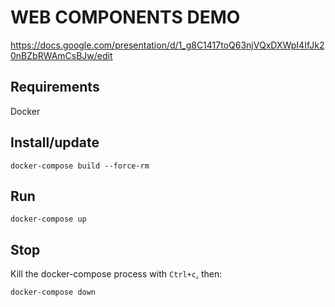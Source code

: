 # WEB COMPONENTS DEMO

https://docs.google.com/presentation/d/1_g8C1417toQ63njVQxDXWpI4IfJk20nBZbRWAmCsBJw/edit

## Requirements

Docker

## Install/update

    docker-compose build --force-rm

## Run

    docker-compose up

## Stop

Kill the docker-compose process with `Ctrl+c`, then:

    docker-compose down
